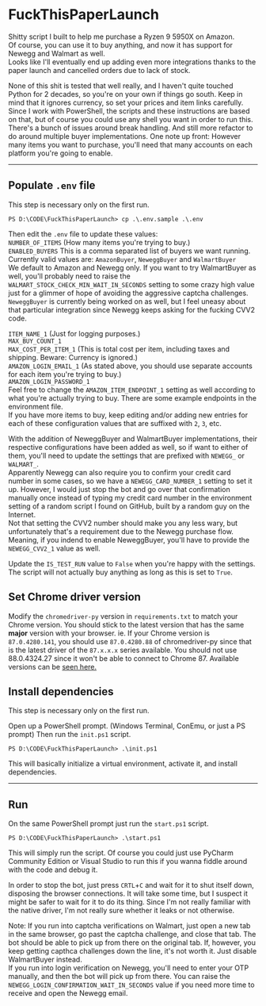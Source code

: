 # FuckThisPaperLaunch

Shitty script I built to help me purchase a Ryzen 9 5950X on Amazon.  
Of course, you can use it to buy anything, and now it has support for Newegg and Walmart as well.  
Looks like I'll eventually end up adding even more integrations thanks to the paper launch and cancelled orders due to lack of stock.

None of this shit is tested that well really, and I haven't quite touched Python for 2 decades, so you're on your own if things go south.
Keep in mind that it ignores currency, so set your prices and item links carefully.
Since I work with PowerShell, the scripts and these instructions are based on that, but of course you could use any shell you want in order to run this.  
There's a bunch of issues around break handling. And still more refactor to do around multiple buyer implementations.
One note up front: However many items you want to purchase, you'll need that many accounts on each platform you're going to enable.

---

## Populate `.env` file
This step is necessary only on the first run.


```
PS D:\CODE\FuckThisPaperLaunch> cp .\.env.sample .\.env
```
Then edit the `.env` file to update these values:  
`NUMBER_OF_ITEMS` (How many items you're trying to buy.)  
`ENABLED_BUYERS` This is a comma separated list of buyers we want running. Currently valid values are: `AmazonBuyer`, `NeweggBuyer` and `WalmartBuyer`  
We default to Amazon and Newegg only. If you want to try WalmartBuyer as well, you'll probably need to raise the `WALMART_STOCK_CHECK_MIN_WAIT_IN_SECONDS` setting to some crazy high value just for a glimmer of hope of avoiding the aggressive captcha challenges.  
`NeweggBuyer` is currently being worked on as well, but I feel uneasy about that particular integration since Newegg keeps asking for the fucking CVV2 code.  

`ITEM_NAME_1` (Just for logging purposes.)  
`MAX_BUY_COUNT_1`  
`MAX_COST_PER_ITEM_1` (This is total cost per item, including taxes and shipping. Beware: Currency is ignored.)  
`AMAZON_LOGIN_EMAIL_1` (As stated above, you should use separate accounts for each item you're trying to buy.)  
`AMAZON_LOGIN_PASSWORD_1`  
Feel free to change the `AMAZON_ITEM_ENDPOINT_1` setting as well according to what you're actually trying to buy. There are some example endpoints in the environment file.  
If you have more items to buy, keep editing and/or adding new entries for each of these configuration values that are suffixed with `2`, `3`, etc.  

With the addition of NeweggBuyer and WalmartBuyer implementations, their respective configurations have been added as well, so if want to either of them, you'll need to update the settings that are prefixed with `NEWEGG_` or `WALMART_`.  
Apparently Newegg can also require you to confirm your credit card number in some cases, so we have a `NEWEGG_CARD_NUMBER_1` setting to set it up. However, I would just stop the bot and go over that confirmation manually once instead of typing my credit card number in the environment setting of a random script I found on GitHub, built by a random guy on the Internet.  
Not that setting the CVV2 number should make you any less wary, but unfortunately that's a requirement due to the Newegg purchase flow.  
Meaning, if you indend to enable NeweggBuyer, you'll have to provide the `NEWEGG_CVV2_1` value as well.  

Update the `IS_TEST_RUN` value to `False` when you're happy with the settings.  The script will not actually buy anything as long as this is set to `True`.

## Set Chrome driver version
Modify the `chromedriver-py` version in `requirements.txt` to match your Chrome version.
You should stick to the latest version that has the same **major** version with your browser.
ie. If your Chrome version is `87.0.4280.141`, you should use `87.0.4280.88` of chromedriver-py since that is the latest driver of the `87.x.x.x` series available. You should not use 88.0.4324.27 since it won't be able to connect to Chrome 87.
Available versions can be [seen here.](https://pypi.org/project/chromedriver-py/#history)

## Install dependencies
This step is necessary only on the first run.


Open up a PowerShell prompt. (Windows Terminal, ConEmu, or just a PS prompt)
Then run the `init.ps1` script.

```
PS D:\CODE\FuckThisPaperLaunch> .\init.ps1
```
This will basically initialize a virtual environment, activate it, and install dependencies.

---

## Run
On the same PowerShell prompt just run the `start.ps1` script.

```
PS D:\CODE\FuckThisPaperLaunch> .\start.ps1
```
This will simply run the script.
Of course you could just use PyCharm Community Edition or Visual Studio to run this if you wanna fiddle around with the code and debug it.

In order to stop the bot, just press `CRTL`+`C` and wait for it to shut itself down, disposing the browser connections.  It will take some time, but I suspect it might be safer to wait for it to do its thing. Since I'm not really familiar with the native driver, I'm not really sure whether it leaks or not otherwise.

Note: If you run into captcha verifications on Walmart, just open a new tab in the same browser, go past the captcha challenge, and close that tab. The bot should be able to pick up from there on the original tab.
If, however, you keep getting capthca challenges down the line, it's not worth it. Just disable WalmartBuyer instead.  
If you run into login verification on Newegg, you'll need to enter your OTP manually, and then the bot will pick up from there. You can raise the `NEWEGG_LOGIN_CONFIRMATION_WAIT_IN_SECONDS` value if you need more time to receive and open the Newegg email.